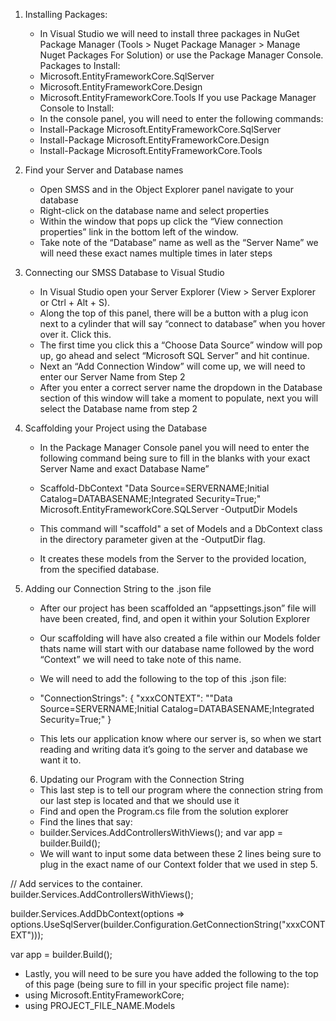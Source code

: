 ﻿1. Installing Packages:
   * In Visual Studio we will need to install three packages in NuGet Package Manager (Tools > Nuget Package Manager > Manage Nuget Packages For Solution) or use the Package Manager Console.
Packages to Install:
   * Microsoft.EntityFrameworkCore.SqlServer
   * Microsoft.EntityFrameworkCore.Design
   * Microsoft.EntityFrameworkCore.Tools
                If you use  Package Manager Console to Install:
   * In the console panel, you will need to enter the following commands:
   * Install-Package Microsoft.EntityFrameworkCore.SqlServer
   * Install-Package Microsoft.EntityFrameworkCore.Design
   * Install-Package Microsoft.EntityFrameworkCore.Tools
                
2. Find your Server and Database names
   * Open SMSS and in the Object Explorer panel navigate to your database
   * Right-click on the database name and select properties
   * Within the window that pops up click the “View connection properties” link in the bottom left of the window. 
   * Take note of the “Database” name as well as the “Server Name” we will need these exact names multiple times in later steps


3. Connecting our SMSS Database to Visual Studio
   * In Visual Studio open your Server Explorer (View > Server Explorer or Ctrl  + Alt + S). 
   * Along the top of this panel, there will be a button with a plug icon next to a cylinder that will say “connect to database” when you hover over it. Click this.
   * The first time you click this a “Choose Data Source” window will pop up, go ahead and select “Microsoft SQL Server” and hit continue.  
   * Next an “Add Connection Window” will come up, we will need to enter our Server Name from Step 2
   * After you enter a correct server name the dropdown in the Database section of this window will take a moment to populate, next you will select the Database name from step 2


4. Scaffolding your Project using the Database
   * In the Package Manager Console panel you will need to enter the following command being sure to fill in the blanks with your exact Server Name and exact Database Name”


   * Scaffold-DbContext "Data Source=SERVERNAME;Initial Catalog=DATABASENAME;Integrated Security=True;" Microsoft.EntityFrameworkCore.SQLServer -OutputDir Models


   * This command will "scaffold" a set of Models and a DbContext class in the directory parameter given at the -OutputDir flag.
   * It creates these models from the Server to the provided location, from the specified database.


5. Adding our Connection String to the .json file
   * After our project has been scaffolded an “appsettings.json” file will have been created, find, and open it within your Solution Explorer
   * Our scaffolding will have also created a file within our Models folder thats name will start with our database name followed by the word “Context” we will need to take note of this name.
   * We will need to add the following to the top of this .json file:


   * "ConnectionStrings": {
   "xxxCONTEXT": ""Data Source=SERVERNAME;Initial Catalog=DATABASENAME;Integrated Security=True;"  }


   * This lets our application know where our server is, so when we start reading and writing data it’s going to the server and database we want it to.


   6. Updating our Program with the Connection String
   * This last step is to tell our program where the connection string from our last step is located and that we should use it
   * Find and open the Program.cs file from the solution explorer
   * Find the lines that say:
   * builder.Services.AddControllersWithViews();  and  var app = builder.Build();
   * We will want to input some data between these 2 lines being sure to plug in the exact name of our Context folder that we used in step 5.


// Add services to the container.
builder.Services.AddControllersWithViews();


builder.Services.AddDbContext<xxxCONTEXT>(options => options.UseSqlServer(builder.Configuration.GetConnectionString("xxxCONTEXT")));


var app = builder.Build();


   * Lastly, you will need to be sure you have added the following to the top of this page (being sure to fill in your specific project file name):
   * using Microsoft.EntityFrameworkCore;
   * using PROJECT_FILE_NAME.Models